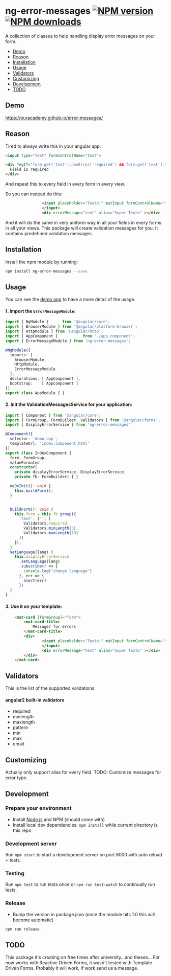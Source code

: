 # ng-error-messages [![NPM version][npm-version-image]][npm-url] [![NPM downloads][npm-downloads-image]][npm-url] 

[npm-downloads-image]: http://img.shields.io/npm/dm/ng-error-messages.svg?style=flat
[npm-version-image]: http://img.shields.io/npm/v/ng-error-messages.svg?style=flat
[npm-url]: https://www.npmjs.com/package/ng-error-messages

A collection of classes to help handling display error messages on your form.


* [Demo](#demo)
* [Reason](#reason)
* [Installation](#installation)
* [Usage](#usage)
* [Validators](#validators)
* [Customizing](#customizing)
* [Development](#development)
* [TODO](#todo)

## Demo
https://ouracademy.github.io/error-messages/

## Reason

Tired to always write this in your angular  app:
```html
<input type="text" formControlName="text">

<div *ngIf="form.get('text').hasError('required') && form.get('text').touched">
  Field is required
</div>

```

And repeat this to every field in every form in every view.

So you can instead do this: 

```html
                <input placeholder="Texto:" matInput formControlName="text">
                </input>
                <div errorMessage="text" alias="Super Texto" ></div>
```

And it will do the same in very uniform way in all your fields in every forms in all your views. This package will create validation messages for you. It contains predefined validation messages.

## Installation
Install the npm module by running:
```sh
npm install ng-error-messages --save
```


## Usage

You can see the [demo app](https://github.com/ouracademy/error-messages/tree/master/src/app/demo) to have a more detail of the usage.

#### 1. Import the `ErrorMessageModule`:


```ts
import { NgModule }      from '@angular/core';
import { BrowserModule } from '@angular/platform-browser';
import { HttpModule } from '@angular/http';
import { AppComponent }           from './app.component';
import { ErrorMessageModule } from 'ng-error-messages';

@NgModule({
  imports: [
    BrowserModule,
    HttpModule,
    ErrorMessageModule
  ],
  declarations: [ AppComponent ],
  bootstrap:    [ AppComponent ]
})
export class AppModule { }
```



#### 2. Init the ValidationMessagesService for your application:
```ts
import { Component } from '@angular/core';
import { FormGroup, FormBuilder, Validators } from '@angular/forms';
import { DisplayErrorService } from 'ng-error-messages'

@Component({
  selector: 'demo-app',
  templateUrl: 'index.component.html'
})
export class IndexComponent {
  form: FormGroup;
  valueFormated
  constructor(
    private displayErrorService: DisplayErrorService,
    private fb: FormBuilder) { }

  ngOnInit(): void {
    this.buildForm();
  }


  buildForm(): void {
    this.form = this.fb.group({
      'text': ['', [
        Validators.required,
        Validators.minLength(5),
        Validators.maxLength(10)
      ]]
    });
  }
  setLanguage(lang) {
    this.displayErrorService
      .setLanguage(lang)
      .subscribe(r => {
        console.log("change language")
      }, err => {
        alert(err)
      })
  }
}


```

#### 3. Use it on your template:
```html
    <mat-card [formGroup]="form">
        <mat-card-title>
            Messager for errors
        </mat-card-title>
        <div>
                <input placeholder="Texto:" matInput formControlName="text">
                </input>
                <div errorMessage="text" alias="Super Texto" ></div>
        </div>
    </mat-card>

```

## Validators
This is the list of the supported validations

#### angular2 built-in validators

- required
- minlength
- maxlength
- pattern
- min
- max
- email


## Customizing
 Actually only support alias for every field.
 TODO: Customize messages for error type.

## Development

### Prepare your environment
* Install [Node.js](http://nodejs.org/) and NPM (should come with)
* Install local dev dependencies: `npm install` while current directory is this repo

### Development server
Run `npm start` to start a development server on port 8000 with auto reload + tests.

### Testing
Run `npm test` to run tests once or `npm run test:watch` to continually run tests.

### Release
* Bump the version in package.json (once the module hits 1.0 this will become automatic)
```bash
npm run release
```

## TODO
This package it's creating on free times after university...and theses...
For now works with Reactive Driven Forms, it wasn't tested with Template Driven Forms. Probably it will work, if work send us a message.

